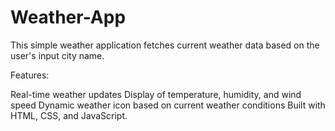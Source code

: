 # Weather-App

This simple weather application fetches current weather data based on the user's input city name.

Features:

Real-time weather updates
Display of temperature, humidity, and wind speed
Dynamic weather icon based on current weather conditions
Built with HTML, CSS, and JavaScript.